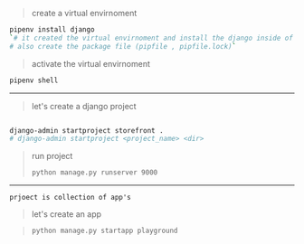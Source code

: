
> create a virtual envirnoment

```bash
pipenv install django
`# it created the virtual envirnoment and install the django inside of them
# also create the package file (pipfile , pipfile.lock)`
```
> activate the virtual envirnoment

```bash
pipenv shell
```

---

> let's create a django project

```bash

django-admin startproject storefront .
# django-admin startproject <project_name> <dir>
```

> run project
> ```bash
> python manage.py runserver 9000
>```


---
`prjoect is collection of app's`

> let's create an app

>```bash
>python manage.py startapp playground
>```
